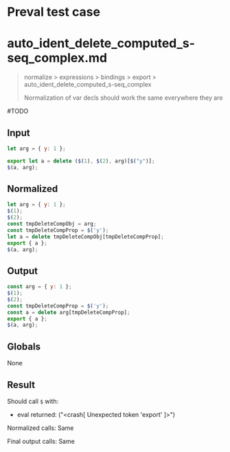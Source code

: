 # Preval test case

# auto_ident_delete_computed_s-seq_complex.md

> normalize > expressions > bindings > export > auto_ident_delete_computed_s-seq_complex
>
> Normalization of var decls should work the same everywhere they are

#TODO

## Input

`````js filename=intro
let arg = { y: 1 };

export let a = delete ($(1), $(2), arg)[$("y")];
$(a, arg);
`````

## Normalized

`````js filename=intro
let arg = { y: 1 };
$(1);
$(2);
const tmpDeleteCompObj = arg;
const tmpDeleteCompProp = $('y');
let a = delete tmpDeleteCompObj[tmpDeleteCompProp];
export { a };
$(a, arg);
`````

## Output

`````js filename=intro
const arg = { y: 1 };
$(1);
$(2);
const tmpDeleteCompProp = $('y');
const a = delete arg[tmpDeleteCompProp];
export { a };
$(a, arg);
`````

## Globals

None

## Result

Should call `$` with:
 - eval returned: ("<crash[ Unexpected token 'export' ]>")

Normalized calls: Same

Final output calls: Same
